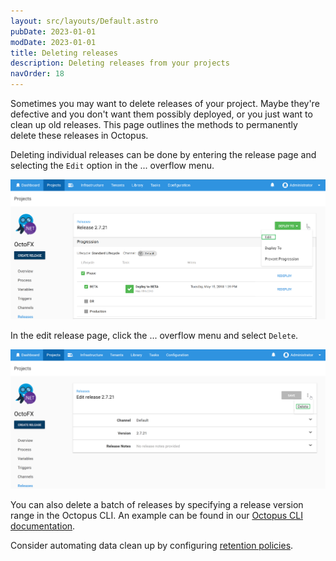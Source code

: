```yaml
---
layout: src/layouts/Default.astro
pubDate: 2023-01-01
modDate: 2023-01-01
title: Deleting releases
description: Deleting releases from your projects
navOrder: 18
---
```


Sometimes you may want to delete releases of your project. Maybe they're defective and you don't want them possibly deployed, or you just want to clean up old releases. This page outlines the methods to permanently delete these releases in Octopus.

Deleting individual releases can be done by entering the release page and selecting the `Edit` option in the ... overflow menu.

![Edit release](/docs/releases/images/edit-release.png "width=500")

In the edit release page, click the ... overflow menu and select `Delete`.

![Delete release](/docs/releases/images/delete-release.png "width=500")

You can also delete a batch of releases by specifying a release version range in the Octopus CLI. An example can be found in our [Octopus CLI documentation](/docs/octopus-rest-api/octopus-cli/delete-releases).

Consider automating data clean up by configuring [retention policies](/docs/administration/retention-policies).
